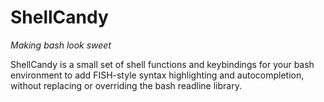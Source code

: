 # ShellCandy
_Making bash look sweet_

ShellCandy is a small set of shell functions and keybindings for your bash environment to add FISH-style syntax highlighting and autocompletion, without replacing or overriding the bash readline library.
